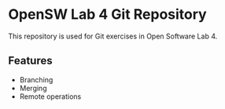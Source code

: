 # OpenSW Lab 4 Git Repository
This repository is used for Git exercises in Open Software Lab 4.

## Features
- Branching
- Merging
- Remote operations
